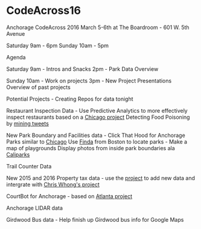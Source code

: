 # CodeAcross16
Anchorage CodeAcross 2016
March 5-6th at The Boardroom - 601 W. 5th Avenue

Saturday 9am - 6pm
Sunday 10am - 5pm

Agenda

Saturday
9am - Intros and Snacks
2pm - Park Data Overview

Sunday
10am - Work on projects
3pm - New Project Presentations 
Overview of past projects

Potential Projects - Creating Repos for data tonight

Restaurant Inspection Data - Use Predictive Analytics to more effectively inspect restaurants based on a [Chicago project](http://www.smartchicagocollaborative.org/the-city-of-chicago-unveils-predictive-analytics-model-to-find-foodborne-illness-faster/)
Detecting Food Poisoning by [mining tweets](http://www.smartchicagocollaborative.org/work/health/foodborne-chicago/)

New Park Boundary and Facilities data - Click That Hood for Anchorage Parks similar to [Chicago](http://click-that-hood.com/chicago-parks) 
Use [Finda](http://codeforboston.github.io/finda/) from Boston to locate parks - Make a map of playgrounds
Display photos from inside park boundaries ala [Caliparks](http://www.caliparks.org/#explore)

Trail Counter Data

New 2015 and 2016 Property tax data - use the [project](https://github.com/codeforanchorage/moa_property_tax_geojson) to add new data and intergrate with [Chris Whong's project](http://chriswhong.github.io/plutoplus/)

CourtBot for Anchorage - based on [Atlanta project](https://www.codeforamerica.org/focus/safety-justice/courtbot/)

Anchorage LIDAR data

Girdwood Bus data - Help finish up Girdwood bus info for Google Maps

